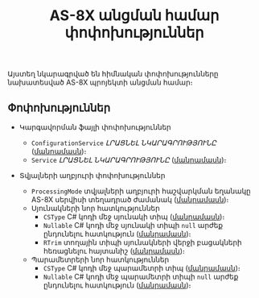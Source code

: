 ﻿---
layout: page
title: "AS-8X անցման համար փոփոխություններ"
---

Այստեղ նկարագրված են հիմնական փոփոխությունները նախատեսված AS-8X պրոյեկտի անցման համար։

## Փոփոխություններ

* Կարգավորման ֆայլի փոփոխություններ
  * `ConfigurationService` *ԼՐԱՑՆԵԼ ՆԿԱՐԱԳՐՈՒԹՅՈՒՆԸ* ([մանրամասն](../../Config_as_struct.md))։
  * `Service` *ԼՐԱՑՆԵԼ ՆԿԱՐԱԳՐՈՒԹՅՈՒՆԸ* ([մանրամասն](../../Config_as_struct.md#common-բաժին))։

* Տվյալների աղբյուրի փոփոխություններ
  * `ProcessingMode` տվյալների աղբյուրի հաշվարկման եղանակը AS-8X սերվիսի տեղադրած ժամանակ ([մանրամասն](../Defs/Data.md))։
  * Սյունակների նոր հատկություններ
    * `CSType` C# կոդի մեջ սյունակի տիպ ([մանրամասն](../column.md))։
    * `Nullable` C# կոդի մեջ սյունակի տիպի `null` արժեք ընդունելու հատկություն ([մանրամասն](../column.md))։
    * `RTrim` տողային տիպի սյունակների վերջի բացակների հեռացնելու հայտանիշ ([մանրամասն](../column.md))։
  * Պարամետրերի  նոր հատկություններ
    * `CSType` C# կոդի մեջ պարամետրի տիպ ([մանրամասն](../column.md))։
    * `Nullable` C# կոդի մեջ պարամետրի տիպի `null` արժեք ընդունելու հատկություն ([մանրամասն](../param.md))։
